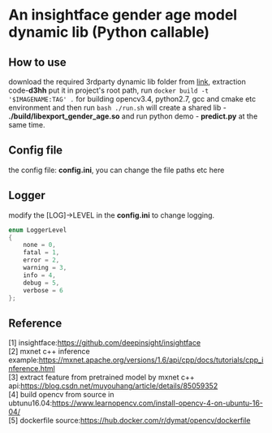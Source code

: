 # An insightface gender age model dynamic lib (Python callable)

## How to use
download the required 3rdparty dynamic lib folder from
[link](https://pan.baidu.com/s/1-eprnH5eic7uuTZ2qRR6jg), extraction
code-**d3hh** put it in project's root path, run `docker build -t
'$IMAGENAME:TAG' .` for building opencv3.4, python2.7, gcc and cmake etc
environment and then run `bash ./run.sh` will create a shared lib -
**./build/libexport_gender_age.so** and run python demo - **predict.py**
at the same time.

## Config file
the config file: **config.ini**, you can change the file paths etc here

## Logger
modify the [LOG]->LEVEL in the **config.ini** to change logging.
```cpp
enum LoggerLevel
{
    none = 0,
    fatal = 1,
    error = 2,
    warning = 3,
    info = 4,
    debug = 5,
    verbose = 6
};
```

## Reference 
[1] insightface:<https://github.com/deepinsight/insightface>  
[2] mxnet c++ inference example:<https://mxnet.apache.org/versions/1.6/api/cpp/docs/tutorials/cpp_inference.html>  
[3] extract feature from pretrained model by mxnet c++ api:<https://blog.csdn.net/muyouhang/article/details/85059352>  
[4] build opencv from source in ubtunu16.04:<https://www.learnopencv.com/install-opencv-4-on-ubuntu-16-04/>  
[5] dockerfile source:<https://hub.docker.com/r/dymat/opencv/dockerfile>  
